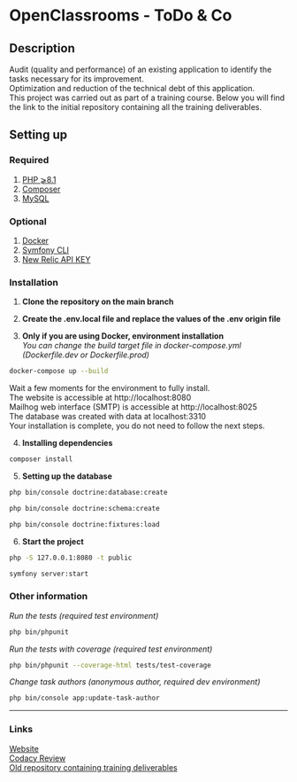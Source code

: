 # OpenClassrooms - ToDo & Co

## Description
Audit (quality and performance) of an existing application to identify the tasks necessary for its improvement.\
Optimization and reduction of the technical debt of this application.\
This project was carried out as part of a training course. Below you will find the link to the initial repository containing all the training deliverables.

## Setting up

### Required
1. [PHP ⩾8.1](https://www.php.net/downloads.php)
2. [Composer](https://getcomposer.org/download/)
3. [MySQL](https://www.mysql.com/fr/downloads/)

### Optional
1. [Docker](https://www.docker.com/)
2. [Symfony CLI](https://symfony.com/download)
3. [New Relic API KEY](https://newrelic.com/)

### Installation
1. **Clone the repository on the main branch**

2. **Create the .env.local file and replace the values of the .env origin file**

3. **Only if you are using Docker, environment installation** \
*You can change the build target file in docker-compose.yml (Dockerfile.dev or Dockerfile.prod)*
```bash
docker-compose up --build
```
Wait a few moments for the environment to fully install. \
The website is accessible at http://localhost:8080 \
Mailhog web interface (SMTP) is accessible at http://localhost:8025 \
The database was created with data at localhost:3310 \
Your installation is complete, you do not need to follow the next steps.

4. **Installing dependencies**
```bash
composer install
```

5. **Setting up the database**
```bash
php bin/console doctrine:database:create
```
```bash
php bin/console doctrine:schema:create
```
```bash
php bin/console doctrine:fixtures:load
```

6. **Start the project**
```bash
php -S 127.0.0.1:8080 -t public
```
```bash
symfony server:start
```

### Other information
*Run the tests (required test environment)*
```bash
php bin/phpunit
```
*Run the tests with coverage (required test environment)*
```bash
php bin/phpunit --coverage-html tests/test-coverage
```
*Change task authors (anonymous author, required dev environment)*
```bash
php bin/console app:update-task-author
```

--- --- ---

### Links
[Website](https://www.formation.todoandco.gaelpaquien.com)\
[Codacy Review](https://app.codacy.com/gh/Galuss1/openclassrooms-todo-and-co/dashboard)\
[Old repository containing training deliverables](https://github.com/Galuss1/openclassrooms-archive/tree/main/php-symfony-application-developer/project-8)
